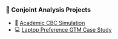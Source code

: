 ### 🧪 Conjoint Analysis Projects  
- 📘 [Academic CBC Simulation](link)
- 💻 [Laptop Preference GTM Case Study](link)


